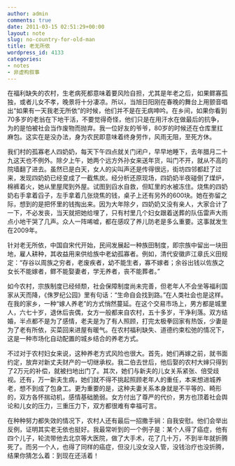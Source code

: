 ```yaml
---
author: admin
comments: true
date: 2011-03-15 02:51:29+00:00
layout: note
slug: no-country-for-old-man
title: 老无所依
wordpress_id: 4133
categories:
- notes
- 非虚构叙事
---
```


在福利缺失的农村，生老病死都意味着要风险自担，尤其是年老之后，如果鳏寡孤独，或者儿女不孝，晚景将十分凄凉。所以，当旭日阳刚在春晚的舞台上用颤音唱出“如果有一天我老无所依”的时候，他们并不是在无病呻吟。在乡间，如果你看到70多岁的老翁在下地干活，不要觉得奇怪，他们只是在用汗水在做最后的抗争，为的是怕被社会当作废物而抛弃。我一位好友的爷爷，80岁的时候还在仓库里扛麻包。这实在是没办法，身为农民即意味着终身劳作，风雨无阻，至死方休。

我们村的孤寡老人四奶奶，每天下午四点就关门闭户，早早地睡下，去年腊月二十九这天也不例外。除夕上午，她两个远方外孙女来送年货，叫门不开，就从不高的院墙翻了进去。虽然已是白天，女人的尖叫声还是传得很远，街坊四邻都赶了过来，发现四奶奶已经变成了一截焦炭。经分析还原现场，四奶奶半夜碰倒了煤炉，棉裤着火，她从里屋爬到外屋。试图到舀水自救，但缸里的水被冻住。烧焦的四奶奶右手拿着舀子，左手拿着几张烧焦的钱，桌子上还有另外的600块。她在弥留之际，想到的是把怀里的钱掏出来。因为大年除夕，四奶奶又没有亲人，大家合计了一下，不必发丧，当天就把她给埋了，只有村里几个妇女跟着送葬的队伍雷声大雨点小地干哭了几声。众人一阵唏嘘，都在感叹了养儿防老是多么重要。这事就发生在2009年。

针对老无所依，中国自宋代开始，民间发展起一种族田制度，即宗族中留出一块田地，雇人耕种，其收益用来供给族中老幼孤寡者。例如，清代安徽庐江章氏义田规定：“存谷以周族之穷者，老废疾者，幼不能生者，寡不嫁者；余谷出钱以佐族之女长不能嫁者，鳏不能娶妻者，学无养者，丧不能葬者。”

如今农村，宗族制度已经倾颓，社会保障制度尚未完善，但老年人不会坐等福利国家从天而降，《侏罗纪公园》里有句话：“生命自会找到路。”在人类社会也是这样。在我的家乡，一种“嫁人养老”的方式悄然蔓延。在这个交易市场上，男方都是城里人，六七十岁，退休后丧偶，女方一般都来自农村，五十多岁，干净利落。双方结婚，半点都不是为了感情，老夫是为了有人照顾，打完太极拳回家有热饭，少妻是为了老有所依，买菜回来进屋有暖气。在农村福利缺失、道德约束松弛的情况下，这是一种市场化自动配置的城乡结合的养老方式。

不过对于农村妇女来说，这种养老方式风险也很大。首先，她们再嫁之前，就书面约定，放弃对新丈夫财产的一切继承权。我二伯去世后，他后娶的农村大婶只得到了2万元的补偿，就被扫地出门了。其次，她们与新夫的儿女关系紧张、倍受歧视。还有，万一新夫生病，她们就不得不挑起照顾老年人的重任，本来想进城养老，想不到成了包身工。更为重要的是，这种夫妻关系本身就是不平等的、畸形的，双方各怀揣动机，感情基础脆弱。女方付出了尊严的代价，男方也顶着社会舆论和儿女的压力，三重压力下，双方都很难有幸福可言。

在种种努力都失效的情况下，农村人还有最后一招撒手锏：自我安慰。他们会举出反例，证明其实老无依也挺好。我最常听到的一个例子是：某个人得了癌症，他有四个儿子，轮流带他去北京等大医院，做了大手术，花了几十万，不到半年就折腾死了。而另一个人，也得了同样的癌症，但没儿没女没人管，没钱治疗也没折腾，结果你猜怎么着：到现在还活着！
